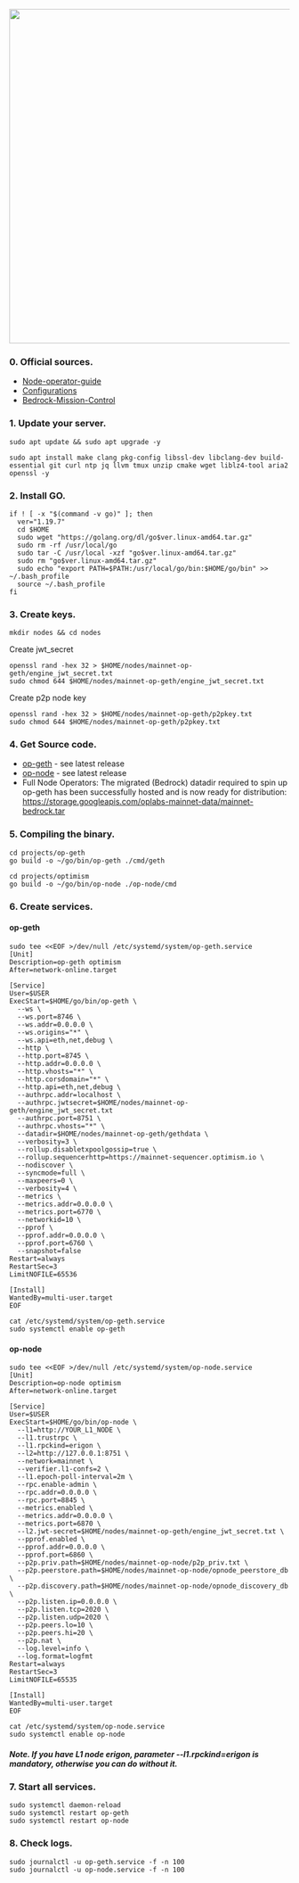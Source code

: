 
<p align="center">
 <img src="https://dev.optimism.io/content/images/size/w2000/2022/12/bedrock-BLUE.jpg"width="600"/></a>
</p>

### 0. Official sources.
- [Node-operator-guide](https://community.optimism.io/docs/developers/bedrock/node-operator-guide)
- [Configurations](https://community.optimism.io/docs/useful-tools/networks/#optimism-mainnet)
- [Bedrock-Mission-Control](https://oplabs.notion.site/Bedrock-Mission-Control-EXTERNAL-fca344b1f799447cb1bcf3aae62157c5)

### 1. Update your server.
```
sudo apt update && sudo apt upgrade -y
```
```
sudo apt install make clang pkg-config libssl-dev libclang-dev build-essential git curl ntp jq llvm tmux unzip cmake wget liblz4-tool aria2 openssl -y
```
### 2. Install GO.
```
if ! [ -x "$(command -v go)" ]; then
  ver="1.19.7"
  cd $HOME
  sudo wget "https://golang.org/dl/go$ver.linux-amd64.tar.gz"
  sudo rm -rf /usr/local/go
  sudo tar -C /usr/local -xzf "go$ver.linux-amd64.tar.gz"
  sudo rm "go$ver.linux-amd64.tar.gz"
  sudo echo "export PATH=$PATH:/usr/local/go/bin:$HOME/go/bin" >> ~/.bash_profile
  source ~/.bash_profile
fi
```
### 3. Create keys.
```
mkdir nodes && cd nodes
```
Create jwt_secret
```
openssl rand -hex 32 > $HOME/nodes/mainnet-op-geth/engine_jwt_secret.txt
sudo chmod 644 $HOME/nodes/mainnet-op-geth/engine_jwt_secret.txt
```
Create p2p node key
```
openssl rand -hex 32 > $HOME/nodes/mainnet-op-geth/p2pkey.txt
sudo chmod 644 $HOME/nodes/mainnet-op-geth/p2pkey.txt
```
### 4. Get Source code.
- [op-geth](https://github.com/ethereum-optimism/op-geth/releases) - see latest release
- [op-node](https://github.com/ethereum-optimism/optimism/releases) - see latest release
- Full Node Operators: The migrated (Bedrock) datadir required to spin up op-geth has been successfully hosted and is now ready for distribution: https://storage.googleapis.com/oplabs-mainnet-data/mainnet-bedrock.tar

### 5. Compiling the binary.
```
cd projects/op-geth
go build -o ~/go/bin/op-geth ./cmd/geth
```
```
cd projects/optimism
go build -o ~/go/bin/op-node ./op-node/cmd
```

### 6. Create services.
#### op-geth
```
sudo tee <<EOF >/dev/null /etc/systemd/system/op-geth.service
[Unit]
Description=op-geth optimism
After=network-online.target

[Service]
User=$USER
ExecStart=$HOME/go/bin/op-geth \
  --ws \
  --ws.port=8746 \
  --ws.addr=0.0.0.0 \
  --ws.origins="*" \
  --ws.api=eth,net,debug \
  --http \
  --http.port=8745 \
  --http.addr=0.0.0.0 \
  --http.vhosts="*" \
  --http.corsdomain="*" \
  --http.api=eth,net,debug \
  --authrpc.addr=localhost \
  --authrpc.jwtsecret=$HOME/nodes/mainnet-op-geth/engine_jwt_secret.txt
  --authrpc.port=8751 \
  --authrpc.vhosts="*" \
  --datadir=$HOME/nodes/mainnet-op-geth/gethdata \
  --verbosity=3 \
  --rollup.disabletxpoolgossip=true \
  --rollup.sequencerhttp=https://mainnet-sequencer.optimism.io \
  --nodiscover \
  --syncmode=full \
  --maxpeers=0 \
  --verbosity=4 \
  --metrics \
  --metrics.addr=0.0.0.0 \
  --metrics.port=6770 \
  --networkid=10 \
  --pprof \
  --pprof.addr=0.0.0.0 \
  --pprof.port=6760 \
  --snapshot=false
Restart=always
RestartSec=3
LimitNOFILE=65536

[Install]
WantedBy=multi-user.target
EOF
 
cat /etc/systemd/system/op-geth.service
sudo systemctl enable op-geth
```
#### op-node
```
sudo tee <<EOF >/dev/null /etc/systemd/system/op-node.service
[Unit]
Description=op-node optimism
After=network-online.target

[Service]
User=$USER
ExecStart=$HOME/go/bin/op-node \
  --l1=http://YOUR_L1_NODE \
  --l1.trustrpc \
  --l1.rpckind=erigon \ 
  --l2=http://127.0.0.1:8751 \
  --network=mainnet \
  --verifier.l1-confs=2 \
  --l1.epoch-poll-interval=2m \
  --rpc.enable-admin \
  --rpc.addr=0.0.0.0 \
  --rpc.port=8845 \
  --metrics.enabled \
  --metrics.addr=0.0.0.0 \
  --metrics.port=6870 \
  --l2.jwt-secret=$HOME/nodes/mainnet-op-geth/engine_jwt_secret.txt \
  --pprof.enabled \
  --pprof.addr=0.0.0.0 \
  --pprof.port=6860 \
  --p2p.priv.path=$HOME/nodes/mainnet-op-node/p2p_priv.txt \
  --p2p.peerstore.path=$HOME/nodes/mainnet-op-node/opnode_peerstore_db \
  --p2p.discovery.path=$HOME/nodes/mainnet-op-node/opnode_discovery_db \
  --p2p.listen.ip=0.0.0.0 \
  --p2p.listen.tcp=2020 \
  --p2p.listen.udp=2020 \
  --p2p.peers.lo=10 \
  --p2p.peers.hi=20 \
  --p2p.nat \
  --log.level=info \
  --log.format=logfmt
Restart=always
RestartSec=3
LimitNOFILE=65535

[Install]
WantedBy=multi-user.target
EOF
 
cat /etc/systemd/system/op-node.service
sudo systemctl enable op-node
```
##### Note. If you have L1 node erigon, parameter --l1.rpckind=erigon is mandatory, otherwise you can do without it.

### 7. Start all services.
```
sudo systemctl daemon-reload
sudo systemctl restart op-geth
sudo systemctl restart op-node
```
### 8. Check logs.
```
sudo journalctl -u op-geth.service -f -n 100
sudo journalctl -u op-node.service -f -n 100
```
